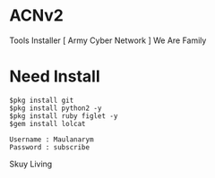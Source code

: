 # ACNv2
Tools Installer [ Army Cyber Network ] We Are Family

# Need Install
```
$pkg install git
$pkg install python2 -y
$pkg install ruby figlet -y
$gem install lolcat
```
```
Username : Maulanarym
Password : subscribe
```
Skuy Living
